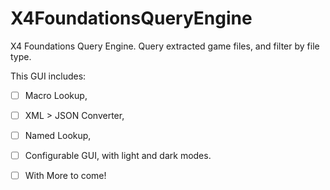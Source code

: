 # X4FoundationsQueryEngine
 X4 Foundations Query Engine. Query extracted game files, and filter by file type. 
 
This GUI includes:
- [ ] Macro Lookup, 
- [ ] XML > JSON Converter, 
- [ ] Named Lookup, 
- [ ] Configurable GUI, with light and dark modes.
- [ ] With More to come!

